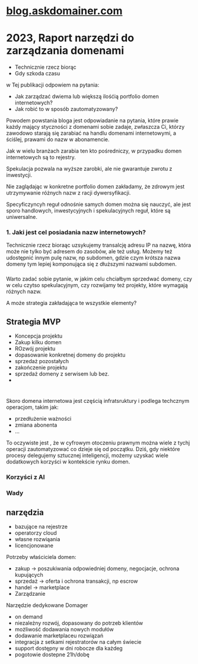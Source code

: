 # [blog.askdomainer.com](http://blog.askdomainer.com)

# 2023, Raport narzędzi do zarządzania domenami 

+ Technicznie rzecz biorąc
+ Gdy szkoda czasu

w Tej publikacji odpowiem na pytania:
+ Jak zarządzać dwiema lub większą ilośćią portfolio domen internetowych?
+ Jak robić to w sposób zautomatyzowany?


Powodem powstania bloga jest odpowiadanie na pytania, które prawie każdy mający styczności z domenami sobie zadaje, zwłaszcza Ci, którzy zawodowo starają się zarabiać na handlu domenami internetowymi, a ściślej, prawami do nazw w abonamencie.

Jak w wielu branżach zarabia ten kto pośredniczy, w przypadku domen internetowych są to rejestry.

Spekulacja pozwala na wyższe zarobki, ale nie gwarantuje zwrotu z inwestycji.

Nie zaglądając w konkretne portfolio domen zakładamy, że zdrowym jest utrzymywanie różnych nazw z racji dywersyfikacji.

Specyficzyncyh reguł odnośnie samych domen można się nauczyć, ale jest sporo handlowych, inwestycyjnych i spekulacyjnych reguł, które są uniwersalne.

### 1. Jaki jest cel posiadania nazw internetowych?

Technicznie rzecz bioraąc uzsykujemy transalcję adresu IP na nazwę, która może nie tylko być adresem do zasobów, ale też usług.
Możemy też udostępnić innym pulę nazw, np subdomen, gdzie czym krótsza nazwa domeny tym lepiej komponująca się z dłuższymi nazwami subdomen.

###

Warto zadać sobie pytanie, 
w jakim celu chciałbym sprzedwać domeny,
czy w celu czytso spekulacyjnym, czy rozwijamy też projekty, które wymagają różnych nazw.

A może strategia zakładająca te wszystkie elementy?

## Strategia MVP
+ Koncepcja projektu
+ Zakup kilku domen
+ ROzwój projektu
+ dopasowanie konkretnej domeny do projektu
+ sprzedaż pozostałych
+ zakończenie projektu
+ sprzedaż domeny z serwisem lub bez.
+ 


#
Skoro domena internetowa jest częścią infratsruktury i podlega techcznym operacjom, takim jak:
+ przedłużenie ważności
+ zmiana abonenta
+ ...

To oczywiste jest , że w cyfrowym otoczeniu prawnym można wiele z tychj operacji zautomatyzować co dzieje się od początku.
Dziś, gdy niektóre procesy delegujemy sztucznej inteligencji, możemy uzyskać wiele dodatkowych korzyści w kontekście rynku domen.

### Korzyści z AI



### Wady 




## narzędzia

+ bazujące na rejestrze
+ operatorzy cloud
+ własne rozwiąania
+ licencjonowane

Potrzeby właściciela domen:

+ zakup -> poszukiwania odpowiedniej domeny, negocjacje, ochrona kupujących
+ sprzedaż -> oferta i ochrona transakcji, np escrow
+ handel -> marketplace
+ Zarządzanie




Narzędzie dedykowane Domager
+ on demand
+ niezależny rozwój, dopasowany do potrzeb klientów
+ możliwość dodawania nowych modułów
+ dodawanie marketplaceu rozwiązań
+ integracja z setkami rejestratorów na całym świecie
+ support dostępny w dni robocze dla każdeg
+ pogotowie dostepne 21h/dobę
